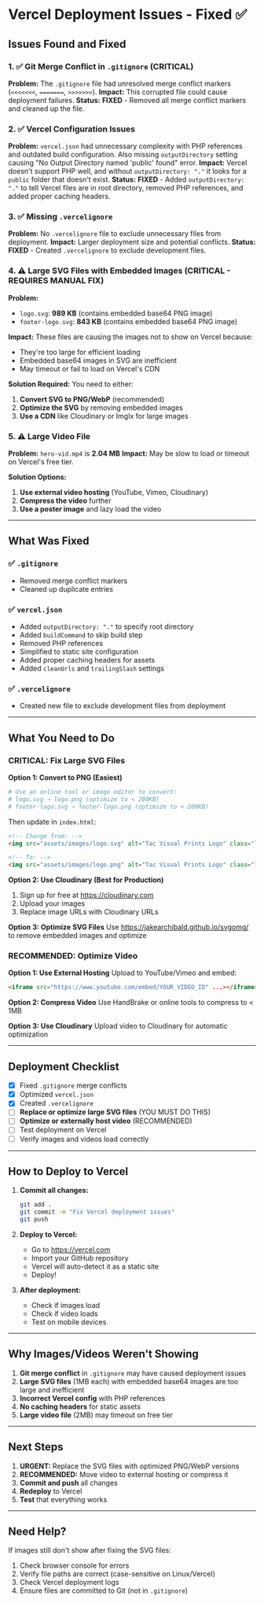 # Vercel Deployment Issues - Fixed ✅

## Issues Found and Fixed

### 1. ✅ Git Merge Conflict in `.gitignore` (CRITICAL)
**Problem:** The `.gitignore` file had unresolved merge conflict markers (`<<<<<<<`, `=======`, `>>>>>>>`).
**Impact:** This corrupted file could cause deployment failures.
**Status:** **FIXED** - Removed all merge conflict markers and cleaned up the file.

### 2. ✅ Vercel Configuration Issues
**Problem:** `vercel.json` had unnecessary complexity with PHP references and outdated build configuration. Also missing `outputDirectory` setting causing "No Output Directory named 'public' found" error.
**Impact:** Vercel doesn't support PHP well, and without `outputDirectory: "."` it looks for a `public` folder that doesn't exist.
**Status:** **FIXED** - Added `outputDirectory: "."` to tell Vercel files are in root directory, removed PHP references, and added proper caching headers.

### 3. ✅ Missing `.vercelignore`
**Problem:** No `.vercelignore` file to exclude unnecessary files from deployment.
**Impact:** Larger deployment size and potential conflicts.
**Status:** **FIXED** - Created `.vercelignore` to exclude development files.

### 4. ⚠️ Large SVG Files with Embedded Images (CRITICAL - REQUIRES MANUAL FIX)
**Problem:** 
- `logo.svg`: **989 KB** (contains embedded base64 PNG image)
- `footer-logo.svg`: **843 KB** (contains embedded base64 PNG image)

**Impact:** These files are causing the images not to show on Vercel because:
- They're too large for efficient loading
- Embedded base64 images in SVG are inefficient
- May timeout or fail to load on Vercel's CDN

**Solution Required:** You need to either:
1. **Convert SVG to PNG/WebP** (recommended)
2. **Optimize the SVG** by removing embedded images
3. **Use a CDN** like Cloudinary or ImgIx for large images

### 5. ⚠️ Large Video File
**Problem:** `hero-vid.mp4` is **2.04 MB**
**Impact:** May be slow to load or timeout on Vercel's free tier.

**Solution Options:**
1. **Use external video hosting** (YouTube, Vimeo, Cloudinary)
2. **Compress the video** further
3. **Use a poster image** and lazy load the video

---

## What Was Fixed

### ✅ `.gitignore`
- Removed merge conflict markers
- Cleaned up duplicate entries

### ✅ `vercel.json`
- Added `outputDirectory: "."` to specify root directory
- Added `buildCommand` to skip build step
- Removed PHP references
- Simplified to static site configuration
- Added proper caching headers for assets
- Added `cleanUrls` and `trailingSlash` settings

### ✅ `.vercelignore`
- Created new file to exclude development files from deployment

---

## What You Need to Do

### CRITICAL: Fix Large SVG Files

**Option 1: Convert to PNG (Easiest)**
```bash
# Use an online tool or image editor to convert:
# logo.svg → logo.png (optimize to < 200KB)
# footer-logo.svg → footer-logo.png (optimize to < 200KB)
```

Then update in `index.html`:
```html
<!-- Change from: -->
<img src="assets/images/logo.svg" alt="Tac Visual Prints Logo" class="logo h-12 w-auto">

<!-- To: -->
<img src="assets/images/logo.png" alt="Tac Visual Prints Logo" class="logo h-12 w-auto">
```

**Option 2: Use Cloudinary (Best for Production)**
1. Sign up for free at https://cloudinary.com
2. Upload your images
3. Replace image URLs with Cloudinary URLs

**Option 3: Optimize SVG Files**
Use https://jakearchibald.github.io/svgomg/ to remove embedded images and optimize

### RECOMMENDED: Optimize Video

**Option 1: Use External Hosting**
Upload to YouTube/Vimeo and embed:
```html
<iframe src="https://www.youtube.com/embed/YOUR_VIDEO_ID" ...></iframe>
```

**Option 2: Compress Video**
Use HandBrake or online tools to compress to < 1MB

**Option 3: Use Cloudinary**
Upload video to Cloudinary for automatic optimization

---

## Deployment Checklist

- [x] Fixed `.gitignore` merge conflicts
- [x] Optimized `vercel.json`
- [x] Created `.vercelignore`
- [ ] **Replace or optimize large SVG files** (YOU MUST DO THIS)
- [ ] **Optimize or externally host video** (RECOMMENDED)
- [ ] Test deployment on Vercel
- [ ] Verify images and videos load correctly

---

## How to Deploy to Vercel

1. **Commit all changes:**
   ```bash
   git add .
   git commit -m "Fix Vercel deployment issues"
   git push
   ```

2. **Deploy to Vercel:**
   - Go to https://vercel.com
   - Import your GitHub repository
   - Vercel will auto-detect it as a static site
   - Deploy!

3. **After deployment:**
   - Check if images load
   - Check if video loads
   - Test on mobile devices

---

## Why Images/Videos Weren't Showing

1. **Git merge conflict** in `.gitignore` may have caused deployment issues
2. **Large SVG files** (1MB each) with embedded base64 images are too large and inefficient
3. **Incorrect Vercel config** with PHP references
4. **No caching headers** for static assets
5. **Large video file** (2MB) may timeout on free tier

---

## Next Steps

1. **URGENT:** Replace the SVG files with optimized PNG/WebP versions
2. **RECOMMENDED:** Move video to external hosting or compress it
3. **Commit and push** all changes
4. **Redeploy** to Vercel
5. **Test** that everything works

---

## Need Help?

If images still don't show after fixing the SVG files:
1. Check browser console for errors
2. Verify file paths are correct (case-sensitive on Linux/Vercel)
3. Check Vercel deployment logs
4. Ensure files are committed to Git (not in `.gitignore`)
